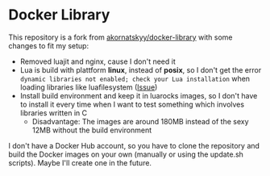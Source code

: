 # Docker Library

This repository is a fork from [akornatskyy/docker-library](https://github.com/akornatskyy/docker-library) with some changes to fit my setup:

* Removed luajit and nginx, cause I don't need it
* Lua is build with plattform **linux**, instead of **posix**, so I don't get the error `dynamic libraries not enabled; check your Lua installation` when loading libraries like luafilesystem ([Issue](https://github.com/akornatskyy/docker-library/issues/1))
* Install build environment and keep it in luarocks images, so I don't have to install it every time when I want to test something which involves libraries written in C
   * Disadvantage: The images are around 180MB instead of the sexy 12MB without the build environment

I don't have a Docker Hub account, so you have to clone the repository and build the Docker images on your own (manually or using the update.sh scripts). Maybe I'll create one in the future.